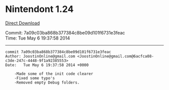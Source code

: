 # Nintendont 1.24
[Direct Download](./Nintendont.zip)

Commit: 7a09c03ba868b377384c8be09d101f6731e3feac  
Time: Tue May 6 19:37:58 2014   

-----

```
commit 7a09c03ba868b377384c8be09d101f6731e3feac
Author: JoostinOnline@gmail.com <JoostinOnline@gmail.com@6acfca08-c3de-247c-4448-9f1a92385553>
Date:   Tue May 6 19:37:58 2014 +0000

    -Made some of the init code clearer
    -Fixed some typo's
    -Removed empty Debug folders.
```
